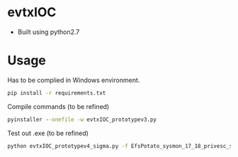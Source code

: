 # evtxIOC
- Built using python2.7

# Usage
Has to be complied in Windows environment.

```bash
pip install -r requirements.txt
```

Compile commands (to be refined)
```cmd
pyinstaller --onefile -w evtxIOC_prototypev3.py
```

Test out .exe (to be refined)
```cmd
python evtxIOC_prototypev4_sigma.py -f EfsPotato_sysmon_17_18_privesc_seimpersonate_to_system.evtx -r rules
```